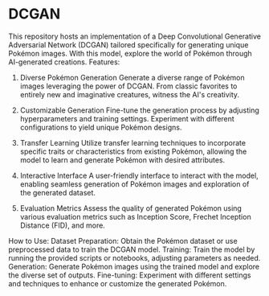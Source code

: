 # DCGAN
This repository hosts an implementation of a Deep Convolutional Generative Adversarial Network (DCGAN) tailored specifically for generating unique Pokémon images. With this model, explore the world of Pokémon through AI-generated creations.
Features:
1. Diverse Pokémon Generation
Generate a diverse range of Pokémon images leveraging the power of DCGAN. From classic favorites to entirely new and imaginative creatures, witness the AI's creativity.

2. Customizable Generation
Fine-tune the generation process by adjusting hyperparameters and training settings. Experiment with different configurations to yield unique Pokémon designs.

3. Transfer Learning
Utilize transfer learning techniques to incorporate specific traits or characteristics from existing Pokémon, allowing the model to learn and generate Pokémon with desired attributes.

4. Interactive Interface
A user-friendly interface to interact with the model, enabling seamless generation of Pokémon images and exploration of the generated dataset.

5. Evaluation Metrics
Assess the quality of generated Pokémon using various evaluation metrics such as Inception Score, Frechet Inception Distance (FID), and more.

How to Use:
Dataset Preparation: Obtain the Pokémon dataset or use preprocessed data to train the DCGAN model.
Training: Train the model by running the provided scripts or notebooks, adjusting parameters as needed.
Generation: Generate Pokémon images using the trained model and explore the diverse set of outputs.
Fine-tuning: Experiment with different settings and techniques to enhance or customize the generated Pokémon.
